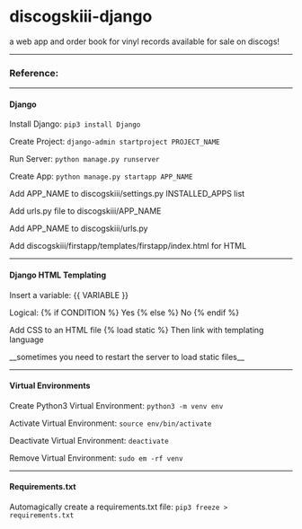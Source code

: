 # discogskiii-django
a web app and order book for vinyl records available for sale on discogs!

---
### Reference:

---
#### Django
Install Django:
```pip3 install Django```

Create Project:
```django-admin startproject PROJECT_NAME```

Run Server:
```python manage.py runserver```

Create App:
```python manage.py startapp APP_NAME```

Add APP_NAME to discogskiii/settings.py INSTALLED_APPS list

Add urls.py file to discogskiii/APP_NAME

Add APP_NAME to discogskiii/urls.py

Add discogskiii/firstapp/templates/firstapp/index.html for HTML

---
#### Django HTML Templating
Insert a variable:
{{ VARIABLE }}

Logical:
{% if CONDITION %}
    Yes
{% else %}
    No
{% endif %}

Add CSS to an HTML file
{% load static %}
Then link with templating language
<link href="{% static 'APP_NAME/styles.css' %}" rel="stylesheet">
__sometimes you need to restart the server to load static files__

---
#### Virtual Environments
Create Python3 Virtual Environment: 
```python3 -m venv env```

Activate Virtual Environment:
```source env/bin/activate```

Deactivate Virtual Environment:
```deactivate```

Remove Virtual Environment:
```sudo em -rf venv```

---
#### Requirements.txt
Automagically create a requirements.txt file:
```pip3 freeze > requirements.txt```